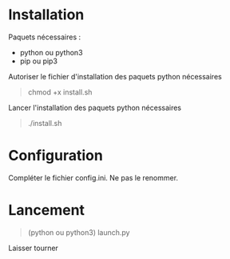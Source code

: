 # Installation

Paquets nécessaires : 
- python ou python3
- pip ou pip3

Autoriser le fichier d'installation des paquets python nécessaires
> chmod +x install.sh 

Lancer l'installation des paquets python nécessaires
> ./install.sh

# Configuration

Compléter le fichier config.ini. Ne pas le renommer. 

# Lancement

> (python ou python3) launch.py

Laisser tourner